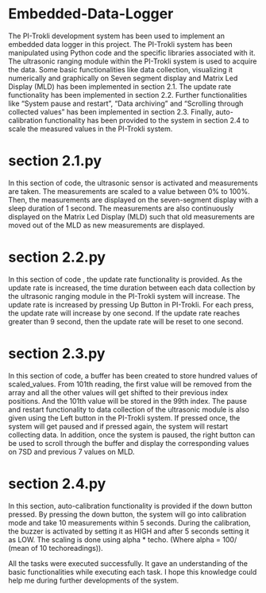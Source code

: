 # Embedded-Data-Logger
The PI-Trokli development system has been used to implement an embedded data logger in this project. 
The PI-Trokli system has been manipulated using Python code and the specific libraries associated with it. 
The ultrasonic ranging module within the PI-Trokli system is used to acquire the data. Some basic functionalities like data collection, visualizing it numerically and graphically on Seven segment display and Matrix Led Display (MLD) has been implemented in section 2.1. The update rate functionality has been implemented in section 2.2. Further functionalities like “System pause and restart”, “Data archiving” and “Scrolling through collected values” has been implemented in section 2.3. Finally, auto-calibration functionality has been provided to the system in section 2.4 to scale the measured values in the PI-Trokli system.


# section 2.1.py
In this section of code, the ultrasonic sensor is activated and measurements are taken. The measurements are scaled to a value between 0% to 100%. Then, the measurements are displayed on the seven-segment display with a sleep duration of 1 second. The measurements are also continuously displayed on the Matrix Led Display (MLD) such that old measurements are moved out of the MLD as new measurements are displayed.

# section 2.2.py
In this section of code , the update rate functionality is provided. As the update rate is increased, the time duration between each data collection by the ultrasonic ranging module in the PI-Trokli system will increase. The update rate is increased by pressing Up Button in PI-Trokli. For each press, the update rate will increase by one second. If the update rate reaches greater than 9 second, then the update rate will be reset to one second.

# section 2.3.py
In this section of code, a buffer has been created to store hundred values of scaled_values. From 101th reading, the first value will be removed from the array and all the other values will get shifted to their previous index positions. And the 101th value will be stored in the 99th index. The pause and restart functionality to data collection of the ultrasonic module is also given using the Left button in the PI-Trokli system. If pressed once, the system will get paused and if pressed again, the system will restart collecting data. In addition, once the system is paused, the right button can be used to scroll through the buffer and display the corresponding values on 7SD and previous 7 values on MLD.

# section 2.4.py
In this section, auto-calibration functionality is provided if the down button pressed. By pressing the down button, the system will go into calibration mode and take 10 measurements within 5 seconds. During the calibration, the buzzer is activated by setting it as HIGH and after 5 seconds setting it as LOW. The scaling is done using alpha * techo. (Where alpha = 100/ (mean of 10 techoreadings)).

All the tasks were executed successfully. It gave an understanding of the basic functionalities while executing each task. I hope this knowledge could help me during further developments of the system.
